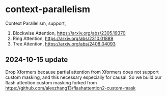 # context-parallelism

Context Parallelism, support,

1. Blockwise Attention, https://arxiv.org/abs/2305.19370
2. Ring Attention, https://arxiv.org/abs/2310.01889
3. Tree Attention, https://arxiv.org/abs/2408.04093

## 2024-10-15 update

Drop Xformers because partial attention from Xformers does not support custom masking, and this necessary especially for causal. So we build our flash attention custom masking forked from https://github.com/alexzhang13/flashattention2-custom-mask
